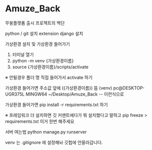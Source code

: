 # Amuze_Back
무용플랫폼 출시 프로젝트의 백단


python / git 설치
extension django 설치


가상환경 설치 및 가상환경 들어가기

1. 터미널 열기
2. python -m venv {가상환경이름}
3. source {가상환경이름}/scripts/activate

※ 안될경우 폴더 명 직접 들어가서 activate 하기

가상환경 들어가면 주소값 앞에 ({가상환경이름}) 뜸
 (venv) pc@DESKTOP-UGR375L MINGW64 ~/Desktop/Amuze_Back  -- 이런식으로

가상환경 들어가면 
pip install -r requirements.txt 하기

※ 프레임워크 더 설치하면 깃 커맨트에다가 뭐 설치했다고 말하고
pip freeze > requirements.txt 이거 한번 해주세요


서버 여는법
python manage.py runserver

venv 는 .gitignore 에 설정해놔 깃헙에 안올라갑니다.
